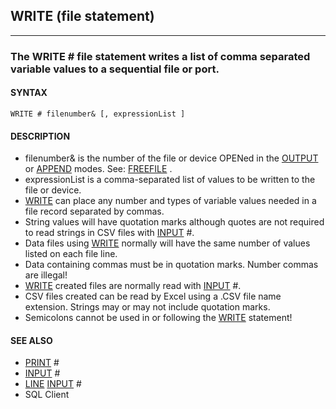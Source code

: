 ## WRITE (file statement)
---

### The WRITE # file statement writes a list of comma separated variable values to a sequential file or port.

#### SYNTAX

`WRITE # filenumber& [, expressionList ]`

#### DESCRIPTION
* filenumber& is the number of the file or device OPENed in the [OUTPUT](./OUTPUT.md) or [APPEND](./APPEND.md) modes. See: [FREEFILE](./FREEFILE.md) .
* expressionList is a comma-separated list of values to be written to the file or device.
* [WRITE](./WRITE.md) can place any number and types of variable values needed in a file record separated by commas.
* String values will have quotation marks although quotes are not required to read strings in CSV files with [INPUT](./INPUT.md) #.
* Data files using [WRITE](./WRITE.md) normally will have the same number of values listed on each file line.
* Data containing commas must be in quotation marks. Number commas are illegal!
* [WRITE](./WRITE.md) created files are normally read with [INPUT](./INPUT.md) #.
* CSV files created can be read by Excel using a .CSV file name extension. Strings may or may not include quotation marks.
* Semicolons cannot be used in or following the [WRITE](./WRITE.md) statement!


#### SEE ALSO
* [PRINT](./PRINT.md) #
* [INPUT](./INPUT.md) #
* [LINE](./LINE.md) [INPUT](./INPUT.md) #
* SQL Client
